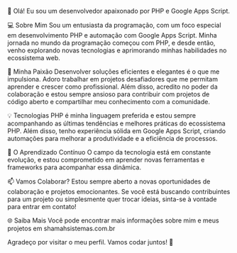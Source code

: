 👋 Olá! Eu sou um desenvolvedor apaixonado por PHP e Google Apps Script.

💻 Sobre Mim
Sou um entusiasta da programação, com um foco especial em desenvolvimento PHP e automação com Google Apps Script. Minha jornada no mundo da programação começou com PHP, e desde então, venho explorando novas tecnologias e aprimorando minhas habilidades no ecossistema web.

🚀 Minha Paixão
Desenvolver soluções eficientes e elegantes é o que me impulsiona. Adoro trabalhar em projetos desafiadores que me permitam aprender e crescer como profissional. Além disso, acredito no poder da colaboração e estou sempre ansioso para contribuir com projetos de código aberto e compartilhar meu conhecimento com a comunidade.

💡 Tecnologias
PHP é minha linguagem preferida e estou sempre acompanhando as últimas tendências e melhores práticas do ecossistema PHP. Além disso, tenho experiência sólida em Google Apps Script, criando automações para melhorar a produtividade e a eficiência de processos.

🌱 O Aprendizado Contínuo
O campo da tecnologia está em constante evolução, e estou comprometido em aprender novas ferramentas e frameworks para acompanhar essa dinâmica.

📫 Vamos Colaborar?
Estou sempre aberto a novas oportunidades de colaboração e projetos emocionantes. Se você está buscando contribuintes para um projeto ou simplesmente quer trocar ideias, sinta-se à vontade para entrar em contato!

🌐 Saiba Mais
Você pode encontrar mais informações sobre mim e meus projetos em shamahsistemas.com.br

Agradeço por visitar o meu perfil. Vamos codar juntos! 🚀
